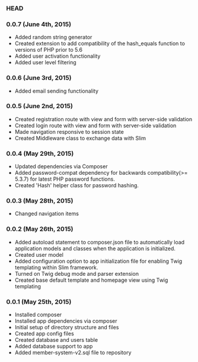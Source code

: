 ### HEAD

### 0.0.7 (June 4th, 2015)

*   Added random string generator
*   Created extension to add compatibility of the hash_equals function to versions of PHP prior to 5.6
*   Added user activation functionality
*   Added user level filtering

### 0.0.6 (June 3rd, 2015)

*   Added email sending functionality

### 0.0.5 (June 2nd, 2015)

*   Created registration route with view and form with server-side validation
*   Created login route with view and form with server-side validation
*   Made navigation responsive to session state
*   Created Middleware class to exchange data with Slim

### 0.0.4 (May 29th, 2015)

*   Updated dependencies via Composer
*   Added password-compat dependency for backwards compatibility(>= 5.3.7) for latest PHP password functions.
*   Created 'Hash' helper class for password hashing.

### 0.0.3 (May 28th, 2015)

*   Changed navigation items

### 0.0.2 (May 26th, 2015)

*   Added autoload statement to composer.json file to automatically load application models and classes when the application is initialized.
*   Created user model
*   Added configuration option to app initialization file for enabling Twig templating within Slim framework.
*   Turned on Twig debug mode and parser extension
*   Created base default template and homepage view using Twig templating

### 0.0.1 (May 25th, 2015)

*   Installed composer
*   Installed app dependencies via composer
*   Initial setup of directory structure and files
*   Created app config files
*   Created database and users table
*   Added database support to app
*   Added member-system-v2.sql file to repository